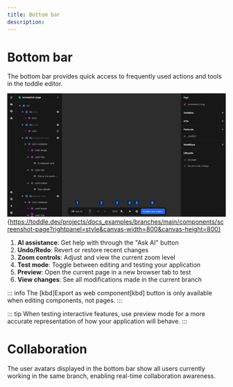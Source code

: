 ```yaml
---
title: Bottom bar
description:
---
```


# Bottom bar
The bottom bar provides quick access to frequently used actions and tools in the toddle editor.

![Bottom bar|16/9](bottom-bar.webp){https://toddle.dev/projects/docs_examples/branches/main/components/screenshot-page?rightpanel=style&canvas-width=800&canvas-height=800}

1. **AI assistance**: Get help with through the "Ask AI" button
2. **Undo/Redo**: Revert or restore recent changes
3. **Zoom controls**: Adjust and view the current zoom level
4. **Test mode**: Toggle between editing and testing your application
5. **Preview**: Open the current page in a new browser tab to test
6. **View changes**: See all modifications made in the current branch

::: info
The [kbd]Export as web component[kbd] button is only available when editing components, not pages.
:::

::: tip
When testing interactive features, use preview mode for a more accurate representation of how your application will behave.
:::

# Collaboration
The user avatars displayed in the bottom bar show all users currently working in the same branch, enabling real-time collaboration awareness.